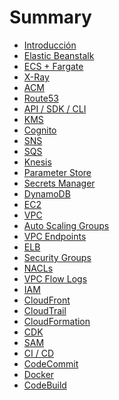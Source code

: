 # Summary

- [Introducción](./index.md)
- [Elastic Beanstalk](./001_elastic_beanstalk.md)
- [ECS + Fargate]()
- [X-Ray]()
- [ACM]()
- [Route53]()
- [API / SDK / CLI]()
- [KMS]()
- [Cognito]()
- [SNS]()
- [SQS]()
- [Knesis]()
- [Parameter Store]()
- [Secrets Manager]()
- [DynamoDB]()
- [EC2]()
- [VPC]()
- [Auto Scaling Groups]()
- [VPC Endpoints]()
- [ELB]()
- [Security Groups]()
- [NACLs]()
- [VPC Flow Logs]()
- [IAM]()
- [CloudFront]()
- [CloudTrail]()
- [CloudFormation]()
- [CDK]()
- [SAM]()
- [CI / CD]()
- [CodeCommit]()
- [Docker]()
- [CodeBuild]()

